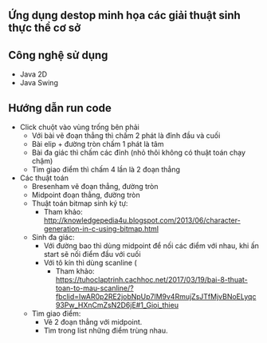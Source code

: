 ## Ứng dụng destop minh họa các giải thuật sinh thực thể cơ sở
## Công nghệ sử dụng
- Java 2D
- Java Swing
## Hướng dẫn run code
- Click chuột vào vùng trống bên phải
	- Với bài vẽ đoạn thẳng thì chấm 2 phát là đỉnh đầu và cuối
	- Bài elip + đường tròn chấm 1 phát là tâm
	- Bài đa giác thì chấm các đỉnh (nhỏ thôi không có thuật toán chạy chậm)
	- Tìm giao điểm thì chấm 4 lần là 2 đoạn thẳng
- Các thuật toán
	- Bresenham vẽ đoạn thẳng, đường tròn
	- Midpoint đoạn thẳng, đường tròn
	- Thuật toán bitmap sinh ký tự:
		- Tham khảo: http://knowledgepedia4u.blogspot.com/2013/06/character-generation-in-c-using-bitmap.html
	- Sinh đa giác: 
		- Với đường bao thì dùng midpoint để nối các điểm với nhau, khi ấn start sẽ nối điểm đầu với cuối
		- Với tô kín thì dùng scanline (
			- Tham khảo: https://tuhoclaptrinh.cachhoc.net/2017/03/19/bai-8-thuat-toan-to-mau-scanline/?fbclid=IwAR0p2RE2jobNpUp7lM9v4RmujZsJTfMjvBNoELyqc93Pw_HXnCmZsN2D6jE#1_Gioi_thieu
	- Tìm giao điểm: 
		- Vẽ 2 đoạn thẳng với midpoint.
		- Tìm trong list những điểm trùng nhau.
